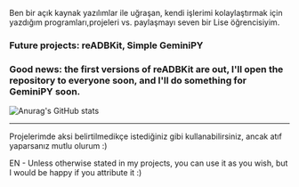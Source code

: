 Ben bir açık kaynak yazılımlar ile uğraşan, kendi işlerimi kolaylaştırmak için yazdığım programları,projeleri vs. paylaşmayı seven bir Lise öğrencisiyim.

### Future projects: reADBKit, Simple GeminiPY

### Good news: the first versions of reADBKit are out, I'll open the repository to everyone soon, and I'll do something for GeminiPY soon.


![Anurag's GitHub stats](https://github-readme-stats.vercel.app/api?username=omerdynasty&show_icons=true&theme=radical)

---
Projelerimde aksi belirtilmedikçe istediğiniz gibi kullanabilirsiniz, ancak atıf yaparsanız mutlu olurum :)

EN - Unless otherwise stated in my projects, you can use it as you wish, but I would be happy if you attribute it :)
